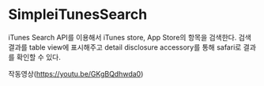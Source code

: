 # SimpleiTunesSearch

iTunes Search API를 이용해서 iTunes store, App Store의 항목을 검색한다.
검색 결과를 table view에 표시해주고 detail disclosure accessory를 통해 safari로 결과를 확인할 수 있다.

작동영상(https://youtu.be/GKgBQdhwda0)

